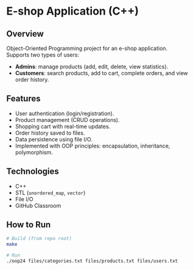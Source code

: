 # E-shop Application (C++)

## Overview
Object-Oriented Programming project for an e-shop application.  
Supports two types of users:
- **Admins**: manage products (add, edit, delete, view statistics).  
- **Customers**: search products, add to cart, complete orders, and view order history.  

## Features
- User authentication (login/registration).
- Product management (CRUD operations).
- Shopping cart with real-time updates.
- Order history saved to files.
- Data persistence using file I/O.
- Implemented with OOP principles: encapsulation, inheritance, polymorphism.

## Technologies
- C++  
- STL (`unordered_map`, `vector`)  
- File I/O  
- GitHub Classroom  

## How to Run
```bash
# Build (from repo root)
make

# Run
./oop24 files/categories.txt files/products.txt files/users.txt
